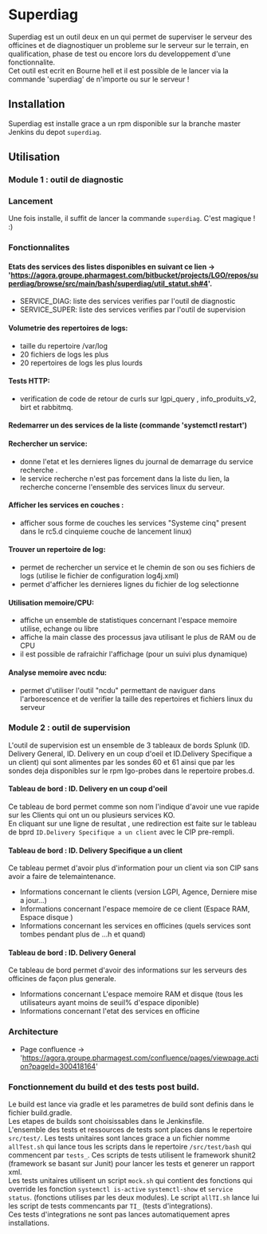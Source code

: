 # Superdiag

Superdiag est un outil deux en un qui permet de superviser le serveur des officines et de diagnostiquer un probleme sur le serveur sur le terrain, en qualification, phase de test ou encore lors du developpement d'une fonctionnalite.   
Cet outil est ecrit en Bourne hell et il est possible de le lancer via la commande 'superdiag' de n'importe ou sur le serveur !

## Installation
Superdiag est installe grace a un rpm disponible sur la branche master Jenkins du depot `superdiag`.   

## Utilisation
### Module 1 : outil de diagnostic   
### Lancement   
Une fois installe, il suffit de lancer la commande `superdiag`. C'est magique ! :)
### Fonctionnalites
#### Etats des services des listes disponibles en suivant ce lien -> 'https://agora.groupe.pharmagest.com/bitbucket/projects/LGO/repos/superdiag/browse/src/main/bash/superdiag/util_statut.sh#4'.   
- SERVICE_DIAG: liste des services verifies par l'outil de diagnostic    
- SERVICE_SUPER: liste des services verifies par l'outil de supervision    
#### Volumetrie des repertoires de logs:   
- taille du repertoire /var/log   
- 20 fichiers de logs les plus    
- 20 repertoires de logs les plus lourds     
#### Tests HTTP:    
- verification de code de retour de curls sur lgpi_query , info_produits_v2, birt et rabbitmq.   
#### Redemarrer un des services de la liste (commande 'systemctl restart')    
#### Rechercher un service:    
- donne l'etat et les dernieres lignes du journal de demarrage du service recherche .    
- le service recherche n'est pas forcement dans la liste du lien, la recherche concerne l'ensemble des services linux du serveur.    
#### Afficher les services en couches :    
- afficher sous forme de couches les services "Systeme cinq" present dans le rc5.d cinquieme couche de lancement linux)   
#### Trouver un repertoire de log:   
- permet de rechercher un service et le chemin de son ou ses fichiers de logs (utilise le fichier de configuration log4j.xml)    
- permet d'afficher les dernieres lignes du fichier de log selectionne   
#### Utilisation memoire/CPU:    
- affiche un ensemble de statistiques concernant l'espace memoire utilise, echange ou libre   
- affiche la main classe des processus java utilisant le plus de RAM ou de CPU    
- il est possible de rafraichir l'affichage (pour un suivi plus dynamique)    
#### Analyse memoire avec ncdu:   
- permet d'utiliser l'outil "ncdu" permettant de naviguer dans l'arborescence et de verifier la taille des repertoires et fichiers linux du serveur      
### Module 2 : outil de supervision 
L'outil de supervision est un ensemble de 3 tableaux de bords Splunk (ID. Delivery General, ID. Delivery en un coup d'oeil et ID.Delivery Specifique a un client) qui sont alimentes par les sondes 60 et 61 ainsi que par les sondes deja disponibles sur le rpm lgo-probes dans le repertoire probes.d.
#### Tableau de bord : ID. Delivery en un coup d'oeil 
Ce tableau de bord permet comme son nom l'indique d'avoir une vue rapide sur les Clients qui ont un ou plusieurs services KO.    
En cliquant sur une ligne de resultat , une redirection est faite sur le tableau de bprd `ID.Delivery Specifique a un client` avec le CIP pre-rempli.
#### Tableau de bord : ID. Delivery Specifique a un client
Ce tableau permet d'avoir plus d'information pour un client via son CIP sans avoir a faire de telemaintenance.
- Informations concernant le clients (version LGPI, Agence, Derniere mise a jour...)
- Informations concernant l'espace memoire de ce client (Espace RAM, Espace disque )
- Informations concernant les services en officines (quels services sont tombes pendant plus de ...h et quand)
#### Tableau de bord : ID. Delivery General   
Ce tableau de bord permet d'avoir des informations sur les serveurs des officines de façon plus generale.    
- Informations concernant L'espace memoire RAM et disque (tous les utilisateurs ayant moins de seuil% d'espace diponible)
- Informations concernant l'etat des services en officine 
### Architecture
- Page confluence -> 'https://agora.groupe.pharmagest.com/confluence/pages/viewpage.action?pageId=300418164'
### Fonctionnement du build et des tests post build.
Le build est lance via gradle et les parametres de build sont definis dans le fichier build.gradle.  
Les etapes de builds sont choisissables dans le Jenkinsfile.   
L'ensemble des tests et ressources de tests sont places dans le repertoire `src/test/`.
Les tests unitaires sont lances grace a un fichier nomme `allTest.sh` qui lance tous les scripts dans le repertoire `/src/test/bash` qui commencent par `tests_`.
Ces scripts de tests utilisent le framework shunit2 (framework se basant sur Junit) pour lancer les tests et generer un rapport xml.    
Les tests unitaires utilisent un script `mock.sh` qui contient des fonctions qui override les fonction `systemctl is-active` `systemctl-show` et `service status`. (fonctions utilises par les deux modules).
Le script `allTI.sh` lance lui les script de tests commencants par `TI_` (tests d'integrations).   
Ces tests d'integrations ne sont pas lances automatiquement apres installations.

